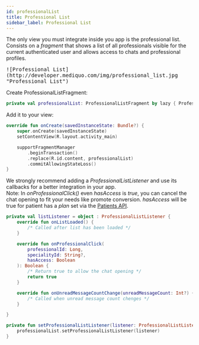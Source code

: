 ```yaml
---
id: professionalList
title: Professional List
sidebar_label: Professional List
---
```


The only view you must integrate inside you app is the professional list.
Consists on a _fragment_ that shows a list of all professionals visible for the current authenticated user and allows access to chats and professional profiles.  

<kbd>
![Professional List](http://developer.mediquo.com/img/professional_list.jpg "Professional List")
</kbd>

Create ProfessionalListFragment:

```kotlin
private val professionalList: ProfessionalListFragment by lazy { ProfessionalListFragment() }
```

Add it to your view:

```kotlin
override fun onCreate(savedInstanceState: Bundle?) {        
    super.onCreate(savedInstanceState)
    setContentView(R.layout.activity_main)

    supportFragmentManager
        .beginTransaction()
        .replace(R.id.content, professionalList)
        .commitAllowingStateLoss()
}
```

We strongly recommend adding a _ProfessionalListListener_ and use its callbacks for a better integration in your app.
<br/>Note: In _onProfessionalClick()_ even _hasAccess_ is _true_, you can cancel the chat opening to fit your needs like promote conversion.
_hasAccess_ will be true for patient has a _plan_ set via the [Patients API](http://developer.mediquo.com/docs/introduction/).

```kotlin
private val listListener = object : ProfessionalListListener {
    override fun onListLoaded() {
        /* Called after list has been loaded */      
    }

    override fun onProfessionalClick(
        professionalId: Long,
        specialityId: String?,
        hasAccess: Boolean
    ): Boolean {
        /* Return true to allow the chat opening */
        return true
    }

    override fun onUnreadMessageCountChange(unreadMessageCount: Int?) {
        /* Called when unread message count chenges */           
    }

}

private fun setProfessionalListListener(listener: ProfessionalListListener) {
    professionalList.setProfessionalListListener(listener)
}
```
